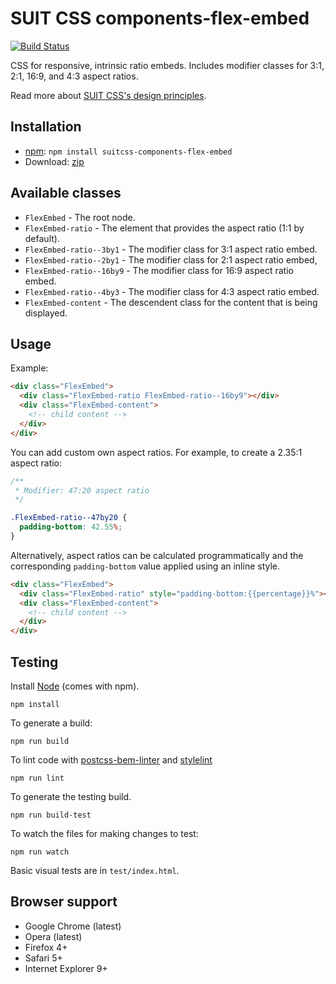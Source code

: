 # SUIT CSS components-flex-embed

[![Build Status](https://travis-ci.org/suitcss/components-flex-embed.svg?branch=master)](https://travis-ci.org/suitcss/components-flex-embed)

CSS for responsive, intrinsic ratio embeds. Includes modifier classes for 3:1,
2:1, 16:9, and 4:3 aspect ratios.

Read more about [SUIT CSS's design principles](https://github.com/suitcss/suit/).

## Installation

* [npm](https://www.npmjs.org/package/suitcss-components-flex-embed): `npm install suitcss-components-flex-embed`
* Download: [zip](https://github.com/suitcss/components-flex-embed/releases/latest)

## Available classes

* `FlexEmbed` - The root node.
* `FlexEmbed-ratio` - The element that provides the aspect ratio (1:1 by default).
* `FlexEmbed-ratio--3by1` - The modifier class for 3:1 aspect ratio embed.
* `FlexEmbed-ratio--2by1` - The modifier class for 2:1 aspect ratio embed,
* `FlexEmbed-ratio--16by9` - The modifier class for 16:9 aspect ratio embed.
* `FlexEmbed-ratio--4by3` - The modifier class for 4:3 aspect ratio embed.
* `FlexEmbed-content` - The descendent class for the content that is being displayed.

## Usage

Example:

```html
<div class="FlexEmbed">
  <div class="FlexEmbed-ratio FlexEmbed-ratio--16by9"></div>
  <div class="FlexEmbed-content">
    <!-- child content -->
  </div>
</div>
```

You can add custom own aspect ratios. For example, to create a 2.35:1 aspect
ratio:

```css
/**
 * Modifier: 47:20 aspect ratio
 */

.FlexEmbed-ratio--47by20 {
  padding-bottom: 42.55%;
}
```

Alternatively, aspect ratios can be calculated programmatically and the
corresponding `padding-bottom` value applied using an inline style.

```html
<div class="FlexEmbed">
  <div class="FlexEmbed-ratio" style="padding-bottom:{{percentage}}%"></div>
  <div class="FlexEmbed-content">
    <!-- child content -->
  </div>
</div>
```

## Testing

Install [Node](http://nodejs.org) (comes with npm).

```
npm install
```

To generate a build:

```
npm run build
```

To lint code with [postcss-bem-linter](https://github.com/postcss/postcss-bem-linter) and [stylelint](http://stylelint.io/)

```
npm run lint
```

To generate the testing build.

```
npm run build-test
```

To watch the files for making changes to test:

```
npm run watch
```

Basic visual tests are in `test/index.html`.

## Browser support

* Google Chrome (latest)
* Opera (latest)
* Firefox 4+
* Safari 5+
* Internet Explorer 9+
